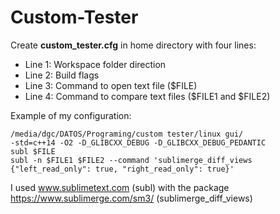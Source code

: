 # Custom-Tester

Create **custom_tester.cfg** in home directory with four lines:

- Line 1: Workspace folder direction
- Line 2: Build flags
- Line 3: Command to open text file ($FILE)
- Line 4: Command to compare text files ($FILE1 and $FILE2)

Example of my configuration:

```
/media/dgc/DATOS/Programing/custom tester/linux gui/
-std=c++14 -O2 -D_GLIBCXX_DEBUG -D_GLIBCXX_DEBUG_PEDANTIC
subl $FILE
subl -n $FILE1 $FILE2 --command 'sublimerge_diff_views {"left_read_only": true, "right_read_only": true}'
```

I used www.sublimetext.com (subl) with the package https://www.sublimerge.com/sm3/ (sublimerge_diff_views)
